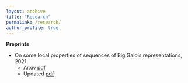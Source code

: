 ```yaml
---
layout: archive
title: "Research"
permalink: /research/
author_profile: true
---
```


**Preprints** 

* On some local properties of sequences of Big Galois representations, 2021.
  * Arxiv [pdf](https://arxiv.org/abs/2112.13051)
  * Updated [pdf](https://aniruddhasudarshan.github.io/files/JNT_Revised.pdf)  

